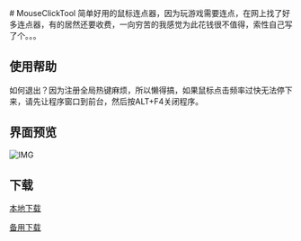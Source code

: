 ﻿﻿# MouseClickTool
简单好用的鼠标连点器，因为玩游戏需要连点，在网上找了好多连点器，有的居然还要收费，一向穷苦的我感觉为此花钱很不值得，索性自己写了个。。。

## 使用帮助
如何退出？因为注册全局热键麻烦，所以懒得搞，如果鼠标点击频率过快无法停下来，请先让程序窗口到前台，然后按ALT+F4关闭程序。

## 界面预览
![IMG](https://iamverylovely.com/v2eximg/mouse.jpg?v=1.0.0)

## 下载
[本地下载](https://github.com/iamverylovely/MouseClickTool/releases/download/1.1/MouseClickTool-x64.zip)

[备用下载](https://iamverylovely.com/opensource/MouseClickTool-x64.zip?v=1.1)
